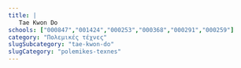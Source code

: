 ```yaml
---
title: |
   Tae Kwon Do
schools: ["000847","001424","000253","000368","000291","000259"]
category: "Πολεμικές τέχνες"
slugSubcategory: "tae-kwon-do"
slugCategory: "polemikes-texnes"
---
```


